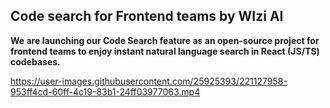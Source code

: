 ## Code search for Frontend teams by WIzi AI

**We are launching our Code Search feature as an open-source project for frontend teams to enjoy instant natural language search in React (JS/TS) codebases.**



https://user-images.githubusercontent.com/25925393/221127958-953ff4cd-60ff-4c19-83b1-24ff03977063.mp4

